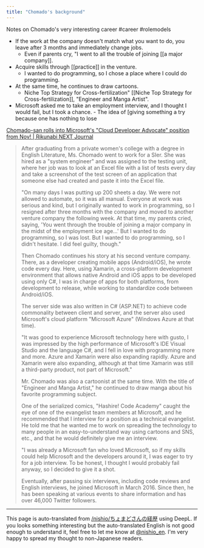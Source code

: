 ```yaml
---
title: "Chomado's background"
---
```


Notes on Chomado's very interesting career #career #rolemodels
- If the work at the company doesn't match what you want to do, you leave after 3 months and immediately change jobs.
    - Even if parents cry, "I went to all the trouble of joining [[a major company]].
- Acquire skills through [[practice]] in the venture.
    - I wanted to do programming, so I chose a place where I could do programming.
- At the same time, he continues to draw cartoons.
    - Niche Top Strategy for Cross-fertilization" [[Niche Top Strategy for Cross-fertilization]], "Engineer and Manga Artist".
- Microsoft asked me to take an employment interview, and I thought I would fail, but I took a chance.
        - The idea of [giving something a try because one has nothing to lose

[Chomado-san rolls into Microsoft's "Cloud Developer Advocate" position from Nov! | Rikunabi NEXT Journal](https://next.rikunabi.com/journal/20181101_p01/)
> After graduating from a private women's college with a degree in English Literature, Ms. Chomado went to work for a SIer. She was hired as a "system engineer" and was assigned to the testing unit, where her job was to look at an Excel file with a list of tests every day and take a screenshot of the test screen of an application that someone else had created and paste it into the Excel file.
>
>  "On many days I was putting up 200 sheets a day. We were not allowed to automate, so it was all manual. Everyone at work was serious and kind, but I originally wanted to work in programming, so I resigned after three months with the company and moved to another venture company the following week. At that time, my parents cried, saying, 'You went through the trouble of joining a major company in the midst of the employment ice age...' But I wanted to do programming, so I was lost. But I wanted to do programming, so I didn't hesitate. I did feel guilty, though."
>
>  Then Chomado continues his story at his second venture company. There, as a developer creating mobile apps (Android/iOS), he wrote code every day. Here, using Xamarin, a cross-platform development environment that allows native Android and iOS apps to be developed using only C#, I was in charge of apps for both platforms, from development to release, while working to standardize code between Android/iOS.
>
>  The server side was also written in C# (ASP.NET) to achieve code commonality between client and server, and the server also used Microsoft's cloud platform "Microsoft Azure" (Windows Azure at that time).
>
>  "It was good to experience Microsoft technology here with gusto, I was impressed by the high performance of Microsoft's IDE Visual Studio and the language C#, and I fell in love with programming more and more. Azure and Xamarin were also expanding rapidly. Azure and Xamarin were also expanding, although at that time Xamarin was still a third-party product, not part of Microsoft."
>
>  Mr. Chomado was also a cartoonist at the same time. With the title of "Engineer and Manga Artist," he continued to draw manga about his favorite programming subject.
>
>  One of the serialized comics, "Hashire! Code Academy" caught the eye of one of the evangelist team members at Microsoft, and he recommended that I interview for a position as a technical evangelist. He told me that he wanted me to work on spreading the technology to many people in an easy-to-understand way using cartoons and SNS, etc., and that he would definitely give me an interview.
>
>  "I was already a Microsoft fan who loved Microsoft, so if my skills could help Microsoft and the developers around it, I was eager to try for a job interview. To be honest, I thought I would probably fail anyway, so I decided to give it a shot.
>
>  Eventually, after passing six interviews, including code reviews and English interviews, he joined Microsoft in March 2016. Since then, he has been speaking at various events to share information and has over 46,000 Twitter followers.

---
This page is auto-translated from [/nishio/ちょまどさんの経歴](https://scrapbox.io/nishio/ちょまどさんの経歴) using DeepL. If you looks something interesting but the auto-translated English is not good enough to understand it, feel free to let me know at [@nishio_en](https://twitter.com/nishio_en). I'm very happy to spread my thought to non-Japanese readers.